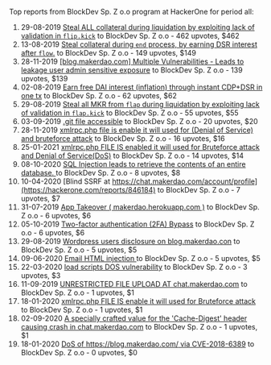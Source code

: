 Top reports from BlockDev Sp. Z o.o program at HackerOne for period all:

1. 29-08-2019 [Steal ALL collateral during liquidation by exploiting lack of validation in `flip.kick`](https://hackerone.com/reports/684092) to BlockDev Sp. Z o.o - 462 upvotes, $462
2. 13-08-2019 [Steal collateral during `end` process, by earning DSR interest after `flow`.](https://hackerone.com/reports/672664) to BlockDev Sp. Z o.o - 149 upvotes, $149
3. 28-11-2019 [[blog.makerdao.com] Multiple Vulnerabilities - Leads to leakage user admin sensitive exposure](https://hackerone.com/reports/747825) to BlockDev Sp. Z o.o - 139 upvotes, $139
4. 02-08-2019 [Earn free DAI interest (inflation) through instant CDP+DSR in one tx](https://hackerone.com/reports/665798) to BlockDev Sp. Z o.o - 62 upvotes, $62
5. 29-08-2019 [Steal all MKR from `flap` during liquidation by exploiting lack of validation in `flap.kick`](https://hackerone.com/reports/684152) to BlockDev Sp. Z o.o - 55 upvotes, $55
6. 03-09-2019 [.git file accessible](https://hackerone.com/reports/686805) to BlockDev Sp. Z o.o - 20 upvotes, $20
7. 28-11-2019 [xmlrpc.php file is enable it will used for (Denial of Service) and bruteforce attack](https://hackerone.com/reports/747829) to BlockDev Sp. Z o.o - 16 upvotes, $16
8. 25-01-2021 [xmlrpc.php FILE IS enabled it will used for Bruteforce attack and Denial of Service(DoS)](https://hackerone.com/reports/1086850) to BlockDev Sp. Z o.o - 14 upvotes, $14
9. 08-10-2020 [SQL Injection leads to retrieve the contents of an entire database. ](https://hackerone.com/reports/1002641) to BlockDev Sp. Z o.o - 8 upvotes, $8
10. 10-04-2020 [Blind SSRF at https://chat.makerdao.com/account/profile](https://hackerone.com/reports/846184) to BlockDev Sp. Z o.o - 7 upvotes, $7
11. 31-07-2019 [App Takeover ( makerdao.herokuapp.com )](https://hackerone.com/reports/664044) to BlockDev Sp. Z o.o - 6 upvotes, $6
12. 05-10-2019 [Two-factor authentication (2FA) Bypass](https://hackerone.com/reports/708303) to BlockDev Sp. Z o.o - 6 upvotes, $6
13. 29-08-2019 [Wordpress users disclosure on blog.makerdao.con](https://hackerone.com/reports/684701) to BlockDev Sp. Z o.o - 5 upvotes, $5
14. 09-06-2020 [Email HTML injection ](https://hackerone.com/reports/894880) to BlockDev Sp. Z o.o - 5 upvotes, $5
15. 22-03-2020 [load scripts DOS vulnerability](https://hackerone.com/reports/826238) to BlockDev Sp. Z o.o - 3 upvotes, $3
16. 11-09-2019 [UNRESTRICTED FILE UPLOAD AT chat.makerdao.com](https://hackerone.com/reports/692360) to BlockDev Sp. Z o.o - 1 upvotes, $1
17. 18-01-2020 [xmlrpc.php FILE IS enable it will used for Bruteforce attack ](https://hackerone.com/reports/777279) to BlockDev Sp. Z o.o - 1 upvotes, $1
18. 02-09-2020 [A specially crafted value for the 'Cache-Digest' header causing crash in  chat.makerdao.com](https://hackerone.com/reports/972936) to BlockDev Sp. Z o.o - 1 upvotes, $1
19. 18-01-2020 [DoS of https://blog.makerdao.com/ via CVE-2018-6389](https://hackerone.com/reports/777274) to BlockDev Sp. Z o.o - 0 upvotes, $0
